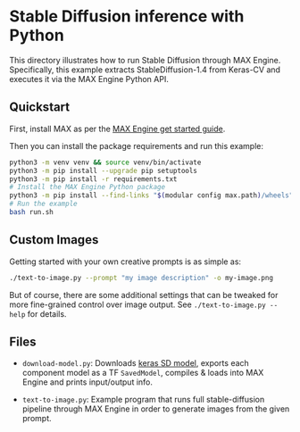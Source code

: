 # Stable Diffusion inference with Python

This directory illustrates how to run Stable Diffusion through MAX Engine.
Specifically, this example extracts StableDiffusion-1.4 from Keras-CV and executes
it via the MAX Engine Python API.

## Quickstart

First, install MAX as per the [MAX Engine get started
guide](https://docs.modular.com/engine/get-started/).

Then you can install the package requirements and run this example:

```bash
python3 -m venv venv && source venv/bin/activate
python3 -m pip install --upgrade pip setuptools
python3 -m pip install -r requirements.txt
# Install the MAX Engine Python package
python3 -m pip install --find-links "$(modular config max.path)/wheels" max-engine
# Run the example
bash run.sh
```

## Custom Images

Getting started with your own creative prompts is as simple as:

```sh
./text-to-image.py --prompt "my image description" -o my-image.png
```

But of course, there are some additional settings that can be tweaked for more
fine-grained control over image output. See `./text-to-image.py --help` for
details.

## Files

- `download-model.py`: Downloads [keras SD
model](https://github.com/keras-team/keras-cv/tree/master/keras_cv/models/stable_diffusion),
exports each component model as a TF `SavedModel`, compiles & loads into
MAX Engine and prints input/output info.

- `text-to-image.py`: Example program that runs full stable-diffusion pipeline
through MAX Engine in order to generate images from the given prompt.
